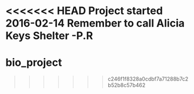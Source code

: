 <<<<<<< HEAD
Project started 2016-02-14
Remember to call Alicia Keys
Shelter -P.R
=======
# bio_project
>>>>>>> c246f1f8328a0cdbf7a71288b7c2b52b8c57b462
